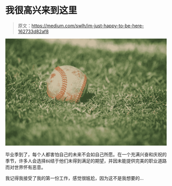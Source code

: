 # 我很高兴来到这里

> 原文：<https://medium.com/swlh/im-just-happy-to-be-here-162733d82af8>

![](img/4d86e3c0334eb4af2ff51a66d1338a55.png)

毕业季到了，每个人都害怕自己的未来不会如自己所愿。在一个充满兴奋和庆祝的季节，许多人会选择纠结于他们未得到满足的期望，并因未能提供完美的职业道路而对世界怀有恶意。

我记得我接受了我的第一份工作，感觉很尴尬，因为这不是我想要的…